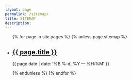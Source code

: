 ```yaml
---
layout: page
permalink: /sitemap/
title: SITEMAP
description: 
---
```


<ul class="post-list">
{% for page in site.pages %}
    {% unless page.sitemap %}
        <!-- initial for loop content goes here-->
    <li>
        <h2><a class="poem-title" href="{{ page.url | prepend: site.baseurl }}">{{ page.title }}</a></h2>
        <p class="post-meta">{{ page.date | date: '%B %-d, %Y — %H:%M' }}</p>
      </li>
       {% endunless %}
{% endfor %}
</ul>
